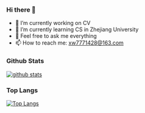 ### Hi there 👋

- 🔭 I’m currently working on CV 
- 🌱 I’m currently learning CS in Zhejiang University
- 💬 Feel free to ask me everything
- 📫 How to reach me: xw7771428@163.com


### Github Stats
[![github stats](https://github-readme-stats.vercel.app/api?username=Lokilankaaa&c&ount_private=true&show_icons=true&bg_color=30,e96443,904e95&title_color=fff&text_color=fff)]()

### Top Langs
[![Top Langs](https://github-readme-stats.vercel.app/api/top-langs/?username=Lokilankaaa&bg_color=30,e96443,904e95&title_color=fff&text_color=fff)](https://github.com/anuraghazra/github-readme-stats)
